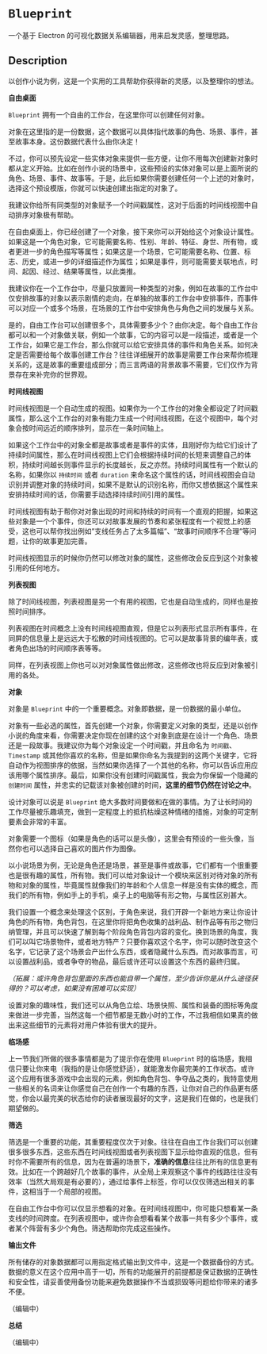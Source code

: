 # `Blueprint`

一个基于 Electron 的可视化数据关系编辑器，用来启发灵感，整理思路。

## Description

以创作小说为例，这是一个实用的工具帮助你获得新的灵感，以及整理你的想法。

**自由桌面**

`Blueprint` 拥有一个自由的工作台，在这里你可以创建任何对象。

对象在这里指的是一份数据，这个数据可以具体指代故事的角色、场景、事件，甚至故事本身。这份数据代表什么由你决定！

不过，你可以预先设定一些实体对象来提供一些方便，让你不用每次创建新对象时都从定义开始。比如在创作小说的场景中，这些预设的实体对象可以是上面所说的角色、场景、事件、故事等。于是，此后如果你需要创建任何一个上述的对象时，选择这个预设模版，你就可以快速创建出指定的对象了。

我建议你给所有同类型的对象赋予一个时间戳属性，这对于后面的时间线视图中自动排序对象极有帮助。

在自由桌面上，你已经创建了一个对象，接下来你可以开始给这个对象设计属性。如果这是一个角色对象，它可能需要名称、性别、年龄、特征、身世、所有物，或者更进一步的角色描写等属性；如果这是一个场景，它可能需要名称、位置、标志、历史，或进一步的详细描述作为属性；如果是事件，则可能需要关联地点，时间、起因、经过、结果等属性，以此类推。

我建议你在一个工作台中，尽量只放置同一种类型的对象，例如在故事的工作台中仅安排故事的对象以表示剧情的走向，在单独的故事的工作台中安排事件，而事件可以对应一个或多个场景，在场景的工作台中安排角色与角色之间的发展与关系。

是的，自由工作台可以创建很多个，具体需要多少个？由你决定。每个自由工作台都可以和一个对象做关联，例如一个故事，它的内容可以是一段描述，或者是一个工作台，如果它是工作台，那么你就可以给它安排具体的事件和角色关系。如何决定是否需要给每个故事创建工作台？往往详细展开的故事是需要工作台来帮你梳理关系的，这是故事的重要组成部分；而三言两语的背景故事不需要，它们仅作为背景存在来补完你的世界观。

**时间线视图**

时间线视图是一个自动生成的视图。如果你为一个工作台的对象全都设定了时间戳属性，那么这个工作台的对象有能力生成一个时间线视图，在这个视图中，每个对象会按时间远近的顺序排列，显示在一条时间轴上。

如果这个工作台中的对象全都是故事或者是事件的实体，且刚好你为给它们设计了持续时间属性，那么在时间线视图上它们会根据持续时间的长短来调整自己的体积，持续时间越长则事件显示的长度越长，反之亦然。持续时间属性有一个默认的名称，如果你以 `持续时间` 或者 `duration` 来命名这个属性的话，时间线视图会自动识别并调整对象的持续时间，如果不是默认的识别名称，而你又想依据这个属性来安排持续时间的话，你需要手动选择持续时间引用的属性。

时间线视图有助于帮你对对象出现的时间和持续的时间有一个直观的把握，如果这些对象是一个个事件，你还可以对故事发展的节奏和紧张程度有一个视觉上的感受，这也可以帮你找出例如”支线任务占了太多篇幅”、“故事时间顺序不合理”等问题，让你的故事更加完善。

时间线视图显示的时候你仍然可以修改对象的属性，这些修改会反应到这个对象被引用的任何地方。

**列表视图**

除了时间线视图，列表视图是另一个有用的视图，它也是自动生成的，同样也是按照时间排序。

列表视图在时间概念上没有时间线视图直观，但是它以列表形式显示所有事件，在同屏的信息量上是远远大于松散的时间线视图的。它可以是故事背景的编年表，或者角色出场的时间顺序表等等。

同样，在列表视图上你也可以对对象属性做出修改，这些修改也将反应到对象被引用的各处。

**对象**

对象是 `Blueprint` 中的一个重要概念。对象即数据，是一份数据的最小单位。

对象有一些必选的属性，首先创建一个对象，你需要定义对象的类型，还是以创作小说的角度来看，你需要决定你现在创建的这个对象到底是在设计一个角色、场景还是一段故事。我建议你为每个对象设定一个时间戳，并且命名为 `时间戳`、`Timestamp` 或其他你喜欢的名称，但是如果你命名为我提到的这两个关键字，它将自动作为视图排序的依据，当然如果你选择了一个其他的名称，你可以告诉应用应该用哪个属性排序。最后，如果你没有创建时间戳属性，我会为你保留一个隐藏的 `创建时间` 属性，并忠实的记载该对象被创建的时间，**这里的细节仍然在讨论之中**。

设计对象可以说是 `Blueprint` 绝大多数时间要做和在做的事情。为了让长时间的工作尽量被乐趣填充，做到一定程度上的抵抗枯燥这种情绪的措施，对象的可定制要素会非常的丰富。

对象需要一个图标（如果是角色的话可以是头像），这里会有预设的一些头像，当然你也可以选择自己喜欢的图片作为图像。

以小说场景为例，无论是角色还是场景，甚至是事件或故事，它们都有一个很重要也是很有趣的属性，所有物。我们可以给对象设计一个模块来区别对待对象的所有物和对象的属性，毕竟属性就像我们的年龄和个人信息一样是没有实体的概念，而我们的所有物，例如手上的手机，桌子上的电脑等有形之物，与属性区别甚大。

我们设置一个概念来处理这个区别，于角色来说，我们开辟一个新地方来让你设计角色的所有物，角色背包，在这里你将把角色收集的战利品、制作品等有形之物归纳管理，并且可以快速了解到每个阶段角色背包内容的变化。换到场景的角度，我们可以叫它场景物件，或者地方特产？只要你喜欢这个名字，你可以随时改变这个名字，它记录了这个场景会产出什么东西，或者隐藏什么东西。而对故事而言，可以设置战利品，或者争夺的物品，最后或许还可以设置这个东西的最终归属。

*（拓展：或许角色背包里面的东西也能自带一个属性，至少告诉你是从什么途径获得的？可以考虑，如果没有困难可以实现）*

设置对象的趣味性，我们还可以从角色立绘、场景快照、属性和装备的图标等角度来做进一步完善，当然这每一个细节都是无数小时的工作，不过我相信如果真的做出来这些细节的元素将对用户体验有很大的提升。

**临场感**

上一节我们所做的很多事情都是为了提示你在使用 `Blueprint` 时的临场感，我相信只要让你来电（我指的是让你感觉舒适），就能激发你最完美的工作状态。或许这个应用有很多游戏中会出现的元素，例如角色背包、争夺品之类的，我特意使用一些相关的名词来让你感觉自己在创作一个有趣的东西，让你对自己的作品更有感觉，你会以最完美的状态给你的读者展现最好的文字，这是我们在做的，也是我们期望做的。

**筛选**

筛选是一个重要的功能，其重要程度仅次于对象。往往在自由工作台我们可以创建很多很多东西，这些东西在时间线视图或者列表视图下显示给你直观的信息，但有时你不需要所有的信息，因为在普遍的场景下，**准确的信息**往往比所有的信息更有效。比如在一个跨越好几个故事的事件，从全局上来观察这个事件的线路往往没有效率（当然大局观是有必要的），通过给事件上标签，你可以仅仅筛选出相关的事件，这相当于一个局部的视图。

在自由工作台中你可以仅显示想看的对象。在时间线视图中，你可能只想看某一条支线的时间跨度。在列表视图中，或许你会想看看某个故事一共有多少个事件，或者某个阵营有多少个角色。筛选帮助你完成这些操作。

**输出文件**

所有储存的对象数据都可以用指定格式输出到文件中，这是一个数据备份的方式。数据的意义在这个应用中高于一切，所有的功能展开的前提都是保证数据的正确性和安全性，请妥善使用备份功能来避免数据操作不当或损毁等问题给你带来的诸多不便。

（编辑中）

**总结**

（编辑中）

